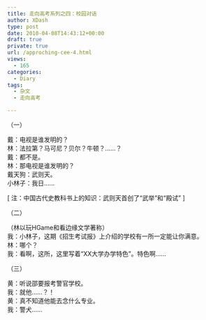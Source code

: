 ```yaml
---
title: 走向高考系列之四：校园对话
author: XDash
type: post
date: 2010-04-08T14:43:12+00:00
draft: true
private: true
url: /approching-cee-4.html
views:
  - 165
categories:
  - Diary
tags:
  - 杂文
  - 走向高考

---
```

（一）

戴：电视是谁发明的？  
林：法拉第？马可尼？贝尔？牛顿？……？  
戴：都不是。  
林：那电视是谁发明的？  
戴天狗：武则天。  
小林子：我日……

[ 注：中国古代史教科书上的知识：武则天首创了“武举”和“殿试” ]

（二）

（林以玩HGame和看边缘文学著称）  
我：小林子，这期《招生考试报》上介绍的学校有一所一定能让你满意。  
林：哪个？  
我：看啊，这所，这里写着“XX大学办学特色”。特色啊……

（三）

黄：听说邵要报考警官学校。  
我：就他……？！  
黄：真不知道他能去念什么专业。  
我：警犬……